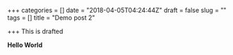 +++
categories = []
date = "2018-04-05T04:24:44Z"
draft = false
slug = ""
tags = []
title = "Demo post 2"

+++
This is drafted 

**Hello World** 